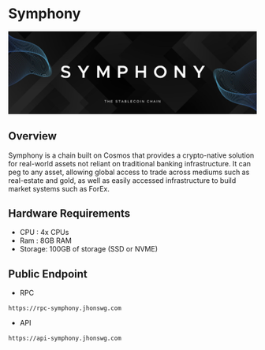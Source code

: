 # Symphony 

![Symphony](../Image/symphony.jpeg)

## Overview
Symphony is a chain built on Cosmos that provides a crypto-native solution for real-world assets not reliant on traditional banking infrastructure. It can peg to any asset, allowing global access to trade across mediums such as real-estate and gold, as well as easily accessed infrastructure to build market systems such as ForEx.

## Hardware Requirements
* CPU : 4x CPUs
* Ram : 8GB RAM 
* Storage: 100GB of storage (SSD or NVME)

## Public Endpoint
* RPC
```
https://rpc-symphony.jhonswg.com 
```
* API 
```
https://api-symphony.jhonswg.com
```